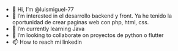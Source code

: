 - 👋 Hi, I’m @luismiguel-77
- 👀 I’m interested in  el desarrollo backend y front. Ya he tenido la oportunidad de crear  paginas web con  php, html, css.
- 🌱 I’m currently learning  Java 
- 💞️ I’m looking to collaborate on  proyectos de python  o  flutter 
- 📫 How to reach mi linkedin  
<!---
luismiguel-77/luismiguel-77 is a ✨ special ✨ repository because its `README.md` (this file) appears on your GitHub profile.
You can click the Preview link to take a look at your changes.
--->
